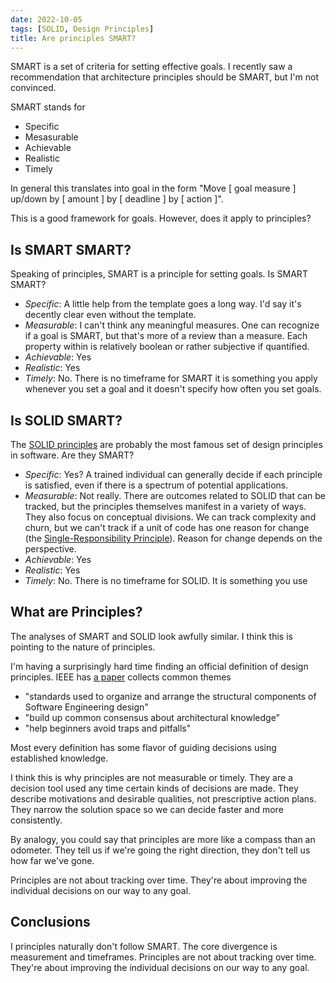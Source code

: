 ```yaml
---
date: 2022-10-05
tags: [SOLID, Design Principles]
title: Are principles SMART?
---
```


SMART is a set of criteria for setting effective goals. I recently saw a recommendation that architecture principles should be SMART, but I'm not convinced.
<!--more-->

SMART stands for 
- Specific
- Mesasurable
- Achievable
- Realistic
- Timely

In general this translates into goal in the form "Move [ goal measure ] up/down by [ amount ] by [ deadline ] by [ action ]".

This is a good framework for goals. However, does it apply to principles?

## Is SMART SMART?

Speaking of principles, SMART is a principle for setting goals. Is SMART SMART?

- *Specific*: A little help from the template goes a long way. I'd say it's decently clear even without the template.
- *Measurable*: I can't think any meaningful measures. One can recognize if a goal is SMART, but that's more of a review than a measure. Each property within is relatively boolean or rather subjective if quantified.
- *Achievable*: Yes
- *Realistic*: Yes
- *Timely*: No. There is no timeframe for SMART it is something you apply whenever you set a goal and it doesn't specify how often you set goals.

## Is SOLID SMART?

The [SOLID principles](https://en.wikipedia.org/wiki/SOLID) are probably the most famous set of design principles in software. Are they SMART?

- *Specific*: Yes? A trained individual can generally decide if each principle is satisfied, even if there is a spectrum of potential applications.
- *Measurable*: Not really. There are outcomes related to SOLID that can be tracked, but the principles themselves manifest in a variety of ways. They also focus on conceptual divisions. We can track complexity and churn, but we can't track if a unit of code has one reason for change (the [Single-Responsibility Principle](https://en.wikipedia.org/wiki/Single-responsibility_principle)). Reason for change depends on the perspective.
- *Achievable*: Yes
- *Realistic*: Yes
- *Timely*: No. There is no timeframe for SOLID. It is something you use 

## What are Principles?

The analyses of SMART and SOLID look awfully similar. I think this is pointing to the nature of principles.

I'm having a surprisingly hard time finding an official definition of design principles. IEEE has [a paper](https://ieeexplore.ieee.org/document/6301346) collects common themes
- "standards used to organize and arrange the structural components of Software Engineering design"
- "build up common consensus about architectural knowledge"
- "help beginners avoid traps and pitfalls"

Most every definition has some flavor of guiding decisions using established knowledge.

I think this is why principles are not measurable or timely. They are a decision tool used any time certain kinds of decisions are made. They describe motivations and desirable qualities, not prescriptive action plans. They narrow the solution space so we can decide faster and more consistently.

By analogy, you could say that principles are more like a compass than an odometer. They tell us if we're going the right direction, they don't tell us how far we've gone.

Principles are not about tracking over time. They're about improving the individual decisions on our way to any goal. 

## Conclusions

I principles naturally don't follow SMART. The core divergence is measurement and timeframes. Principles are not about tracking over time. They're about improving the individual decisions on our way to any goal. 

<!-- TODO: get a clear statement of what principles are
- guide decisions (Principles define fallback motivators to say yes to some things and no to others for any given decision (within relevant type of work). The faster we can narrow options, the faster we move in general.)
- tackle fundamental qualities of doing. Some aspects might be measurable, but it seems too broad
- More like a compass than an odometer. Tells you if you're going the right direction, not how far you've gone.
  - 


potential measures
- could have an evaluation framework to rate goals as smart or not, that's a kind of measure (but not objective)
  - measure also doesn't make sense. 100% of your tracked goals should be SMART. It's more of a review process and less of something you might track on a dashboard or as a performance metric
  - I suppose it could be an evaluator of how well your teams carry out the framework. Have a third party audit a sampling of goals from around the company. % well-defined goals is a measure of company understanding and adherence to framework. 
  - !!! same "audit" approach could be applied for design principles. That's an interesting idea

Q: Are the principles I've outlined in my blog posts SMART?
- specific, achievable, realistic -> for sure
- Measurable: this is harder. SOLID isn't measurable either. SMART
isn't really measurable either. They capture the soft concepts that we
can't mechanize
  - SIA is measurable via things like cycle times, release frequency,
other Devops and agile measures
  - Q: How effective would it be to measure scope of churn / code change?
- Testable: Not quantitatively, but something like an inspection or
standard can achieve objective verification or defect detection

Maybe make this a blog post. Start by examining SMART itself, then
SOLID, then SPNC -->